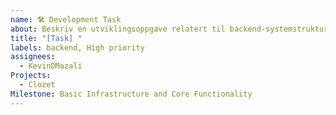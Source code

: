 ```yaml
---
name: 🛠️ Development Task
about: Beskriv en utviklingsoppgave relatert til backend-systemstruktur
title: "[Task] "
labels: backend, High priority
assignees:
  - KevinDMazali
Projects:
  - Clozet
Milestone: Basic Infrastructure and Core Functionality
---
```

